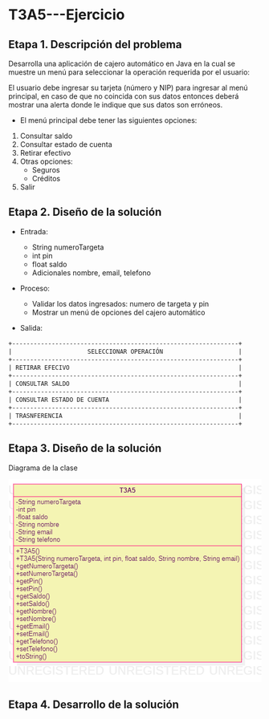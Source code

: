 # T3A5---Ejercicio

## Etapa 1. Descripción del problema
Desarrolla una aplicación de cajero automático en Java en la cual se muestre un menú para
seleccionar la operación requerida por el usuario:

El usuario debe ingresar su tarjeta (número y NIP) para ingresar al menú principal, en caso
de que no coincida con sus datos entonces deberá mostrar una alerta donde le indique que sus
datos son erróneos.

- El menú principal debe tener las siguientes opciones:

1. Consultar saldo
2. Consultar estado de cuenta
3. Retirar efectivo
4. Otras opciones:
    - Seguros
    - Créditos
5. Salir

## Etapa 2. Diseño de la solución
- Entrada:
    - String numeroTargeta
    - int pin
    - float saldo
    - Adicionales nombre, email, telefono
- Proceso:
    - Validar los datos ingresados: numero de targeta y pin
    - Mostrar un menú de opciones del cajero automático 

- Salida:
~~~
+---------------------------------------------------------------+
|                     SELECCIONAR OPERACIÓN                     |
+---------------------------------------------------------------+
| RETIRAR EFECIVO                                               |
+---------------------------------------------------------------+
| CONSULTAR SALDO                                               |
+---------------------------------------------------------------+
| CONSULTAR ESTADO DE CUENTA                                    |
+---------------------------------------------------------------+
| TRASNFERENCIA                                                 |
+---------------------------------------------------------------+
~~~

## Etapa 3. Diseño de la solución
Diagrama de la clase

![](https://github.com/ElvizClaudette/T3A5---Ejercicio/blob/main/T3A5.png)

## Etapa 4. Desarrollo de la solución
